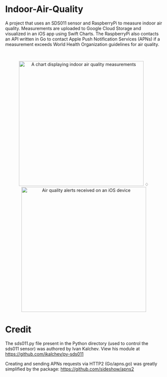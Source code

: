 # Indoor-Air-Quality
A project that uses an SDS011 sensor and RaspberryPi to measure indoor air quality.  Measurements are uploaded to Google Cloud Storage and visualized in an iOS app using Swift Charts. The RaspberryPi also contacts an API written in Go to contact Apple Push Notification Services (APNs) if a measurement exceeds World Health Organization guidelines for air quality.

<br>

<p align="center">
      <img width="400" src="https://github.com/harr1424/Indoor-Air-Quality/blob/main/images/chart.png" alt="A chart displaying indoor air quality measurements">
       <spacer type="horizontal" width="300"> ♢ </spacer>
    <img width="400" src="https://github.com/harr1424/Indoor-Air-Quality/blob/main/images/alerts.png" alt="Air quality alerts received on an iOS device">
</p>



# Credit 
The sds011.py file present in the Python directory (used to control the sds011 sensor) was authored by Ivan Kalchev. View his module at https://github.com/ikalchev/py-sds011

Creating and sending APNs requests via HTTP2 (Go/apns.go) was greatly simplified by the package: https://github.com/sideshow/apns2
